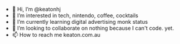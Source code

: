 - 👋 Hi, I’m @keatonhj
- 👀 I’m interested in tech, nintendo, coffee, cocktails
- 🌱 I’m currently learning digital advertising monk status
- 💞️ I’m looking to collaborate on nothing because I can't code. yet.
- 📫 How to reach me keaton.com.au

<!---
keatonhj/keatonhj is a ✨ special ✨ repository because its `README.md` (this file) appears on your GitHub profile.
You can click the Preview link to take a look at your changes.
--->
